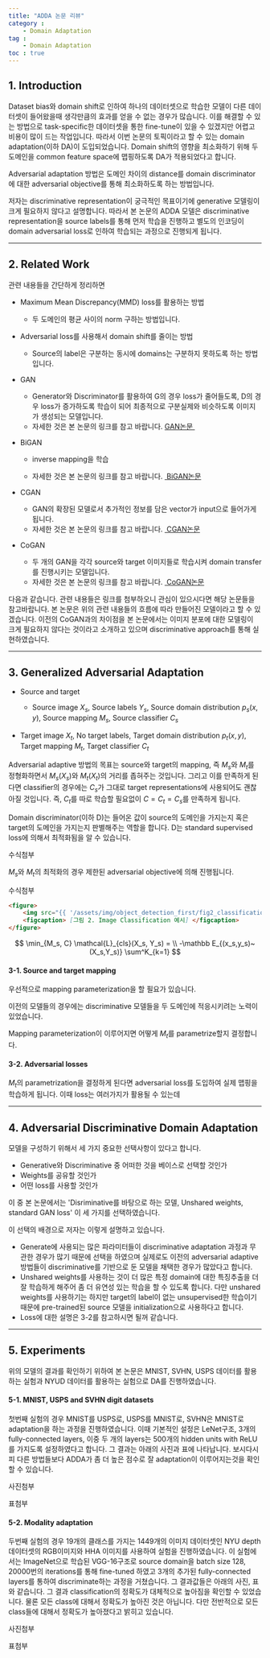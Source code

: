 ```yaml
---
title: "ADDA 논문 리뷰"
category :
    - Domain Adaptation
tag :
    - Domain Adaptation
toc : true
---
```



## 1. Introduction

Dataset bias와 domain shift로 인하여 하나의 데이터셋으로 학습한 모델이 다른 데이터셋이 들어왔을때 생각만큼의 효과를 얻을 수 없는 경우가 많습니다. 이를 해결할 수 있는 방법으로 task-specific한 데이터셋을 통한 fine-tune이 있을 수 있겠지만 어렵고 비용이 많이 드는 작업입니다.  따라서 이번 논문의 토픽이라고 할 수 있는 domain adaptation(이하 DA)이 도입되었습니다. Domain shift의 영향을 최소화하기 위해 두 도메인을 common feature space에 맵핑하도록 DA가 적용되었다고 합니다. 

Adversarial adaptation 방법은 도메인 차이의 distance를 domain discriminator에 대한 adversarial objective를 통해 최소화하도록 하는 방법입니다.

저자는 discriminative representation이 궁극적인 목표이기에 generative 모델링이 크게 필요하지 않다고 설명합니다. 따라서 본 논문의 ADDA 모델은 discriminative representation을 source labels를 통해 먼저 학습을 진행하고 별도의 인코딩이 domain adversarial loss로 인하여 학습되는 과정으로 진행되게 됩니다. 



---

## 2. Related Work

관련 내용들을 간단하게 정리하면

- Maximum Mean Discrepancy(MMD) loss를 활용하는 방법
  
  - 두 도메인의 평균 사이의 norm 구하는 방법입니다.
  
- Adversarial loss를 사용해서 domain shift를 줄이는 방법
  - Source의 label은 구분하는 동시에 domains는 구분하지 못하도록 하는 방법입니다. 
  
- GAN

  - Generator와 Discriminator를 활용하여 G의 경우 loss가 줄어들도록, D의 경우 loss가 증가하도록 학습이 되어 최종적으로 구분실제와 비슷하도록 이미지가 생성되는 모델입니다.  
  - 자세한 것은 본 논문의 링크를 참고 바랍니다. <a href="https://papers.nips.cc/paper/5423-generative-adversarial-nets" target="_blank"> GAN논문 </a>     

- BiGAN
  
  - inverse mapping을 학습
  
  - 자세한 것은 본 논문의 링크를 참고 바랍니다. <a href="https://arxiv.org/abs/1605.09782" target="_blank"> BiGAN논문 </a>
  
- CGAN
  
  - GAN의 확장된 모델로서 추가적인 정보를 담은 vector가 input으로 들어가게 됩니다.
  - 자세한 것은 본 논문의 링크를 참고 바랍니다.  <a href="https://arxiv.org/abs/1411.1784" target="_blank"> CGAN논문 </a>
  
- CoGAN
  
  - 두 개의 GAN을 각각 source와 target 이미지들로 학습시켜 domain transfer를 진행시키는 모델입니다.  
  - 자세한 것은 본 논문의 링크를 참고 바랍니다.   <a href="https://arxiv.org/abs/1606.07536" target="_blank"> CoGAN논문 </a>

다음과 같습니다. 관련 내용들은 링크를 첨부하오니 관심이 있으시다면 해당 논문들을 참고바랍니다. 본 논문은 위의 관련 내용들의 흐름에 따라 만들어진 모델이라고 할 수 있겠습니다. 이전의 CoGAN과의 차이점을 본 논문에서는 이미지 분포에 대한 모델링이 크게 필요하지 않다는 것이라고 소개하고 있으며 discriminative approach를 통해 실현하였습니다.



---

## 3. Generalized Adversarial Adaptation

- Source and target

  - Source image $X_s$, Source labels $Y_s$, Source domain distribution $p_s(x,y)$, Source mapping $M_s$, Source classifier $C_s$
- Target image $X_t$, No target labels, Target domain distribution $p_t(x,y)$, Target mapping $M_t$, Target classifier $C_t$

Adversarial adaptive 방법의 목표는 source와 target의 mapping, 즉 $M_s$와 $M_t$를 정형화하면서 $M_s\left(X_s\right)$와 $M_t\left(X_t\right)$의 거리를 좁혀주는 것입니다. 그리고 이를 만족하게 된다면 classifier의 경우에는 $C_s$가 그대로 target representations에 사용되어도 괜찮아질 것입니다.  즉, $C_t$를 따로 학습할 필요없이 $C=C_t=C_s$를 만족하게 됩니다.

Domain discriminator(이하 D)는 들어온 값이 source의 도메인을 가지는지 혹은 target의 도메인을 가지는지 판별해주는 역할을 합니다. D는 standard supervised loss에 의해서 최적화됨을 알 수 있습니다.

수식첨부

$M_s$와 $M_t$의 최적화의 경우 제한된 adversarial objective에 의해 진행됩니다. 

수식첨부

```markdown
<figure>
	<img src="{{ '/assets/img/object_detection_first/fig2_classification_example.PNG' | prepend: site.baseurl }}" alt=""> 
	<figcaption> [그림 2. Image Classification 예시] </figcaption>
</figure> 
```


$$
\min_{M_s, C} \mathcal{L}_{cls}(X_s, Y_s) = \\
-\mathbb E_{(x_s,y_s)~(X_s,Y_s)} \sum^K_{k=1}
$$

#### 3-1. Source and target mapping

우선적으로 mapping parameterization을 할 필요가 있습니다. 

이전의 모델들의 경우에는 discriminative 모델들을 두 도메인에 적응시키려는 노력이 있었습니다. 

Mapping parameterization이 이루어지면 어떻게 $M_t$를 parametrize할지 결정합니다.



#### 3-2. Adversarial losses

$M_t$의 parametrization을 결정하게 된다면 adversarial loss를 도입하여 실제 맵핑을 학습하게 됩니다. 이때 loss는 여러가지가 활용될 수 있는데 



---

## 4. Adversarial Discriminative Domain Adaptation

모델을 구성하기 위해서 세 가지 중요한 선택사항이 있다고 합니다.  

- Generative와 Discriminative 중 어떠한 것을 베이스로 선택할 것인가
- Weights를 공유할 것인가
- 어떤 loss를 사용할 것인가

이 중 본 논문에서는 'Disriminative를 바탕으로 하는 모델, Unshared weights, standard GAN loss' 이 세 가지를 선택하였습니다.

이 선택의 배경으로 저자는 이렇게 설명하고 있습니다.

- Generate에 사용되는 많은 파라미터들이 discriminative adaptation 과정과 무관한 경우가 많기 때문에 선택을 하였으며 실제로도 이전의 adversarial adaptive 방법들이 discriminative를 기반으로 둔 모델을 채택한 경우가 많았다고 합니다. 
- Unshared weights를 사용하는 것이 더 많은 특정 domain에 대한 특징추출을 더 잘 학습하게 해주어 좀 더 유연성 있는 학습을 할 수 있도록 합니다. 다만 unshared weights를 사용하기는 하지만 target의 label이 없는 unsupervised한 학습이기 때문에 pre-trained된 source 모델을 initialization으로 사용하다고 합니다.
- Loss에 대한 설명은 3-2를 참고하시면 될꺼 같습니다. 



---

## 5. Experiments

위의 모델의 결과를 확인하기 위하여 본 논문은 MNIST, SVHN, USPS 데이터를 활용하는 실험과  NYUD 데이터를 활용하는 실험으로 DA를 진행하였습니다. 

#### 5-1. MNIST, USPS and SVHN digit datasets

첫번째 실험의 경우 MNIST를 USPS로, USPS를 MNIST로, SVHN은 MNIST로 adaptation을 하는 과정을 진행하였습니다. 이때 기본적인 설정은 LeNet구조, 3개의 fully-connected layers, 이중 두 개의 layers는 500개의 hidden units with ReLU를 가지도록 설정하였다고 합니다. 그 결과는 아래의 사진과 표에 나타납니다. 보시다시피 다른 방법들보다 ADDA가 좀 더 높은 점수로 잘 adaptation이 이루어지는것을 확인할 수 있습니다.

사진첨부

표첨부

#### 5-2. Modality adaptation

두번째 실험의 경우 19개의 클래스를 가지는 1449개의 이미지 데이터셋인 NYU depth 데이터셋의 RGB이미지와 HHA 이미지를 사용하여 실험을 진행하였습니다. 이 실험에서는 ImageNet으로 학습된 VGG-16구조로 source domain을 batch size 128, 20000번의 iterations를 통해 fine-tuned 하였고 3개의 추가된 fully-connected layers를 통하여 discriminate하는 과정을 거쳤습니다. 그 결과값들은 아래의 사진, 표와 같습니다. 그 결과 classification의 정확도가 대체적으로 높아짐을 확인할 수 있었습니다. 물론 모든 class에 대해서 정확도가 높아진 것은 아닙니다. 다만 전반적으로 모든 class들에 대해서 정확도가 높아졌다고 밝히고 있습니다.

사진첨부

표첨부
